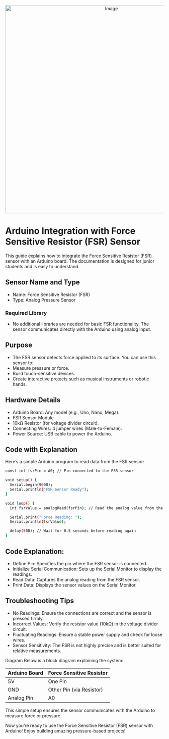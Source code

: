 <div align="center">
  <img width="659" alt="Image" src="https://github.com/user-attachments/assets/5c8d7a11-51a1-4184-bf30-c8d81373ee44" />
</div>

# Arduino Integration with Force Sensitive Resistor (FSR) Sensor
This guide explains how to integrate the Force Sensitive Resistor (FSR) sensor with an Arduino board. The documentation is designed for junior students and is easy to understand.
## Sensor Name and Type
* Name: Force Sensitive Resistor (FSR)
* Type: Analog Pressure Sensor
### Required Library
* No additional libraries are needed for basic FSR functionality. The sensor communicates directly with the Arduino using analog input.
## Purpose
* The FSR sensor detects force applied to its surface. You can use this sensor to:
* Measure pressure or force.
* Build touch-sensitive devices.
* Create interactive projects such as musical instruments or robotic hands.
## Hardware Details
* Arduino Board: Any model (e.g., Uno, Nano, Mega).
* FSR Sensor Module.
* 10kΩ Resistor (for voltage divider circuit).
* Connecting Wires: 4 jumper wires (Male-to-Female).
* Power Source: USB cable to power the Arduino.
## Code with Explanation
Here’s a simple Arduino program to read data from the FSR sensor:
```bash
const int fsrPin = A0; // Pin connected to the FSR sensor

void setup() {
  Serial.begin(9600);
  Serial.println("FSR Sensor Ready");
}

void loop() {
  int fsrValue = analogRead(fsrPin); // Read the analog value from the FSR

  Serial.print("Force Reading: ");
  Serial.println(fsrValue);

  delay(500); // Wait for 0.5 seconds before reading again
}
```

## Code Explanation:
* Define Pin: Specifies the pin where the FSR sensor is connected.
* Initialize Serial Communication: Sets up the Serial Monitor to display the readings.
* Read Data: Captures the analog reading from the FSR sensor.
* Print Data: Displays the sensor values on the Serial Monitor.
## Troubleshooting Tips
* No Readings: Ensure the connections are correct and the sensor is pressed firmly.
* Incorrect Values: Verify the resistor value (10kΩ) in the voltage divider circuit.
* Fluctuating Readings: Ensure a stable power supply and check for loose wires.
* Sensor Sensitivity: The FSR is not highly precise and is better suited for relative measurements.



Diagram
Below is a block diagram explaining the system:

|  Arduino Board          |        Force Sensitive Resistor        |
|-------------------------|----------------------------------------|
|         5V              |               One Pin                  |
|         GND             |               Other Pin (via Resistor) |
|         Analog Pin      |               A0                       |

This simple setup ensures the sensor communicates with the Arduino to measure force or pressure.

Now you’re ready to use the Force Sensitive Resistor (FSR) sensor with Arduino! Enjoy building amazing pressure-based projects! 


